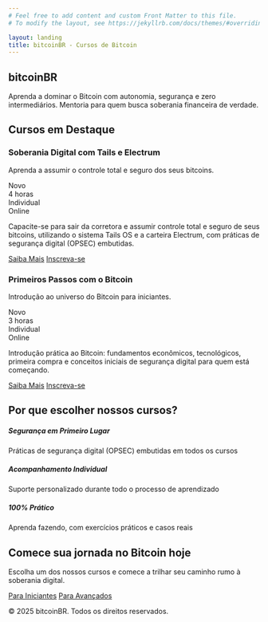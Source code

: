 ```yaml
---
# Feel free to add content and custom Front Matter to this file.
# To modify the layout, see https://jekyllrb.com/docs/themes/#overriding-theme-defaults

layout: landing
title: bitcoinBR - Cursos de Bitcoin
---
```


<!-- Hero Section -->
<section class="hero">
    <div class="container">
        <div class="row align-items-center">
            <div class="col-lg-8">
                <h1 class="display-4 fw-bold mb-4">bitcoinBR</h1>
                <p class="lead mb-4">Aprenda a dominar o Bitcoin com autonomia, segurança e zero intermediários. Mentoria  para quem busca soberania financeira de verdade.</p>
            </div>
        </div>
    </div>
</section>

<!-- Featured Course Section -->
<section class="py-5">
    <div class="container">
        <h2 class="section-title">Cursos em Destaque</h2>
        <div class="row g-4">
            <div class="col-lg-6">
                <div class="card feature-card h-100">
                    <div class="card-body">
                        <div class="d-flex justify-content-between align-items-start mb-3">
                            <div>
                                <h3 class="h4 mb-2">Soberania Digital com Tails e Electrum</h3>
                                <p class="text-muted mb-3">Aprenda a assumir o controle total e seguro dos seus bitcoins.</p>
                            </div>
                            <span class="badge bg-primary">Novo</span>
                        </div>
                        <div class="d-flex gap-3 mb-4">
                            <div class="d-flex align-items-center">
                                <i class="bi bi-clock text-primary me-2"></i>
                                <span>4 horas</span>
                            </div>
                            <div class="d-flex align-items-center">
                                <i class="bi bi-person-check text-primary me-2"></i>
                                <span>Individual</span>
                            </div>
                            <div class="d-flex align-items-center">
                                <i class="bi bi-laptop text-primary me-2"></i>
                                <span>Online</span>
                            </div>
                        </div>
                        <p class="mb-4">Capacite-se para sair da corretora e assumir controle total e seguro de seus bitcoins, utilizando o sistema Tails OS e a carteira Electrum, com práticas de segurança digital (OPSEC) embutidas.</p>
                        <div class="d-flex gap-2">
                            <a href="/cursos/soberania-digital/" class="btn btn-outline-primary">Saiba Mais</a>
                            <a href="https://buy.stripe.com/aEU02M77G7vSgz6dQQ" class="btn btn-primary" target="_blank" rel="noopener noreferrer">
                                <i class="bi bi-credit-card me-2"></i>Inscreva-se
                            </a>
                        </div>
                    </div>
                </div>
            </div>
            <div class="col-lg-6">
                <div class="card feature-card h-100">
                    <div class="card-body">
                        <div class="d-flex justify-content-between align-items-start mb-3">
                            <div>
                                <h3 class="h4 mb-2">Primeiros Passos com o Bitcoin</h3>
                                <p class="text-muted mb-3">Introdução ao universo do Bitcoin para iniciantes.</p>
                            </div>
                            <span class="badge bg-primary">Novo</span>
                        </div>
                        <div class="d-flex gap-3 mb-4">
                            <div class="d-flex align-items-center">
                                <i class="bi bi-clock text-primary me-2"></i>
                                <span>3 horas</span>
                            </div>
                            <div class="d-flex align-items-center">
                                <i class="bi bi-person-check text-primary me-2"></i>
                                <span>Individual</span>
                            </div>
                            <div class="d-flex align-items-center">
                                <i class="bi bi-laptop text-primary me-2"></i>
                                <span>Online</span>
                            </div>
                        </div>
                        <p class="mb-4">Introdução prática ao Bitcoin: fundamentos econômicos, tecnológicos, primeira compra e conceitos iniciais de segurança digital para quem está começando.</p>
                        <div class="d-flex gap-2">
                            <a href="/cursos/primeiros-passos/" class="btn btn-outline-primary">Saiba Mais</a>
                            <a href="https://buy.stripe.com/8wM16Q4Zy9E04Qo7su" class="btn btn-primary" target="_blank" rel="noopener noreferrer">
                                <i class="bi bi-credit-card me-2"></i>Inscreva-se
                            </a>
                        </div>
                    </div>
                </div>
            </div>
        </div>
    </div>
</section>

<!-- Why Choose Us Section -->
<section class="py-5 bg-light">
    <div class="container">
        <h2 class="section-title text-center">Por que escolher nossos cursos?</h2>
        <div class="row g-4">
            <div class="col-md-4">
                <div class="card feature-card h-100">
                    <div class="card-body text-center">
                        <i class="bi bi-shield-check display-4 text-primary mb-3"></i>
                        <h5>Segurança em Primeiro Lugar</h5>
                        <p>Práticas de segurança digital (OPSEC) embutidas em todos os cursos</p>
                    </div>
                </div>
            </div>
            <div class="col-md-4">
                <div class="card feature-card h-100">
                    <div class="card-body text-center">
                        <i class="bi bi-person-check display-4 text-primary mb-3"></i>
                        <h5>Acompanhamento Individual</h5>
                        <p>Suporte personalizado durante todo o processo de aprendizado</p>
                    </div>
                </div>
            </div>
            <div class="col-md-4">
                <div class="card feature-card h-100">
                    <div class="card-body text-center">
                        <i class="bi bi-laptop display-4 text-primary mb-3"></i>
                        <h5>100% Prático</h5>
                        <p>Aprenda fazendo, com exercícios práticos e casos reais</p>
                    </div>
                </div>
            </div>
        </div>
    </div>
</section>

<!-- CTA Section -->
<section class="py-5 bg-primary text-white">
    <div class="container text-center">
        <h2 class="mb-4">Comece sua jornada no Bitcoin hoje</h2>
        <p class="lead mb-4">Escolha um dos nossos cursos e comece a trilhar seu caminho rumo à soberania digital.</p>
        <div class="d-flex justify-content-center gap-3">
            <a href="/cursos/primeiros-passos/" class="btn btn-light btn-lg">Para Iniciantes</a>
            <a href="/cursos/soberania-digital/" class="btn btn-outline-light btn-lg">Para Avançados</a>
        </div>
    </div>
</section>

<!-- Footer -->
<footer class="py-4 bg-dark text-white">
    <div class="container text-center">
        <p class="mb-0">© 2025 bitcoinBR. Todos os direitos reservados.</p>
    </div>
</footer>
